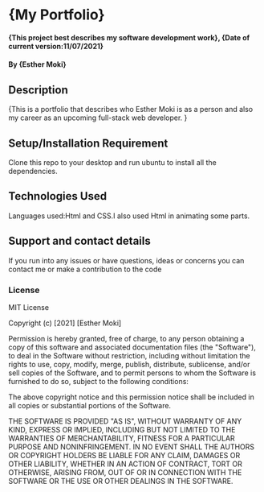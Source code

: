 # {My Portfolio}
#### {This project best describes my software development work}, {Date of current version:11/07/2021}
#### By {Esther Moki}
## Description
{This is a portfolio that describes who Esther Moki is as a person and also my career as an upcoming 
 full-stack web developer. }
## Setup/Installation Requirement
Clone this repo to your desktop and run ubuntu to install all the dependencies.
## Technologies Used
Languages used:Html and CSS.I also used Html in animating some parts.
## Support and contact details
If you run into any issues or have questions, ideas or concerns you can contact me or make a contribution to the code
### License
MIT License

Copyright (c) [2021] [Esther Moki]

Permission is hereby granted, free of charge, to any person obtaining a copy
of this software and associated documentation files (the "Software"), to deal
in the Software without restriction, including without limitation the rights
to use, copy, modify, merge, publish, distribute, sublicense, and/or sell
copies of the Software, and to permit persons to whom the Software is
furnished to do so, subject to the following conditions:

The above copyright notice and this permission notice shall be included in all
copies or substantial portions of the Software.

THE SOFTWARE IS PROVIDED "AS IS", WITHOUT WARRANTY OF ANY KIND, EXPRESS OR
IMPLIED, INCLUDING BUT NOT LIMITED TO THE WARRANTIES OF MERCHANTABILITY,
FITNESS FOR A PARTICULAR PURPOSE AND NONINFRINGEMENT. IN NO EVENT SHALL THE
AUTHORS OR COPYRIGHT HOLDERS BE LIABLE FOR ANY CLAIM, DAMAGES OR OTHER
LIABILITY, WHETHER IN AN ACTION OF CONTRACT, TORT OR OTHERWISE, ARISING FROM,
OUT OF OR IN CONNECTION WITH THE SOFTWARE OR THE USE OR OTHER DEALINGS IN THE
SOFTWARE.
